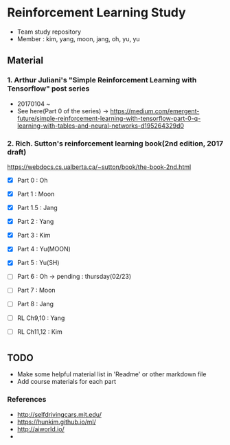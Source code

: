 # Reinforcement Learning Study
- Team study repository
- Member : kim, yang, moon, jang, oh, yu, yu

## Material
### 1. Arthur Juliani's "Simple Reinforcement Learning with Tensorflow" post series 
- 20170104 ~ 
- See here(Part 0 of the series) -> https://medium.com/emergent-future/simple-reinforcement-learning-with-tensorflow-part-0-q-learning-with-tables-and-neural-networks-d195264329d0
### 2. Rich. Sutton's reinforcement learning book(2nd edition, 2017 draft)
https://webdocs.cs.ualberta.ca/~sutton/book/the-book-2nd.html

- [X] Part 0 : Oh 
- [X] Part 1 : Moon 
- [X] Part 1.5 : Jang 
- [X] Part 2 : Yang
- [X] Part 3 : Kim
- [X] Part 4 : Yu(MOON)
- [X] Part 5 : Yu(SH)
- [ ] Part 6 : Oh -> pending : thursday(02/23)
- [ ] Part 7 : Moon 
- [ ] Part 8 : Jang
- [ ] RL Ch9,10 : Yang
- [ ] RL Ch11,12 : Kim


# 

## TODO 
- Make some helpful material list in 'Readme' or other markdown file
- Add course materials for each part

### References
- http://selfdrivingcars.mit.edu/
- https://hunkim.github.io/ml/
- http://aiworld.io/
- 
